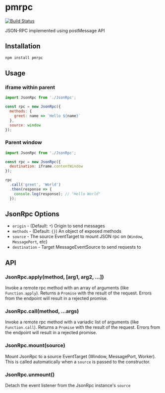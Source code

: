 # pmrpc

[![Build Status](https://travis-ci.org/statianzo/pmrpc.svg?branch=master)](https://travis-ci.org/statianzo/pmrpc)

JSON-RPC implemented using postMessage API

## Installation

```sh
npm install pmrpc
```

## Usage

### iframe within parent

```js
import JsonRpc from './JsonRpc';

const rpc = new JsonRpc({
  methods: {
    greet: name => `Hello ${name}`
  },
  source: window
});
```


### Parent window

```js
import JsonRpc from './JsonRpc';

const rpc = new JsonRpc({
  destination: iframe.contentWindow
});

rpc
  .call('greet', 'World')
  .then(response => {
    console.log(response); // "Hello World"
  });
```

## JsonRpc Options

- `origin` - (Default: `*`) Origin to send messages
- `methods` - (Default: `{}`) An object of exposed methods
- `source` - The source EventTarget to mount JSON rpc on (`Window`, `MessagePort`, etc)
- `destination` - Target MessageEventSource to send requests to

## API

### JsonRpc.apply(method, [arg1, arg2, ...])

Invoke a remote rpc method with an array of arguments (like `Function.apply`).
Returns a `Promise` with the result of the request. Errors from the endpoint
will result in a rejected promise.

### JsonRpc.call(method, ...args)

Invoke a remote rpc method with a variadic list of arguments (like
`Function.call`). Returns a `Promise` with the result of the request.
Errors from the endpoint will result in a rejected promise.

### JsonRpc.mount(source)

Mount JsonRpc to a source EventTarget (Window, MessagePort, Worker). This is
called automatically when a `source` is passed to the constructor.

### JsonRpc.unmount()

Detach the event listener from the JsonRpc instance's `source`
